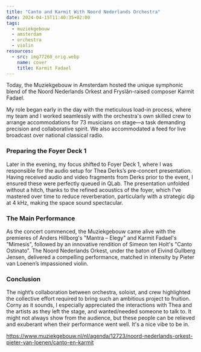 ```yaml
---
title: "Canto and Karmit With Noord Nederlands Orchestra"
date: 2024-04-15T11:40:35+02:00
tags:
  - muziekgebouw
  - amsterdam
  - orchestra
  - violin
resources:
  - src: img77260_orig.webp
    name: cover
    title: Karmit Fadael
---
```

Today, the Muziekgebouw in Amsterdam hosted the unique symphonic blend of the Noord Nederlands Orkest and Fryslân-raised composer Karmit Fadael.
<!--more-->
My role began early in the day with the meticulous load-in process, where my team and I worked seamlessly with the orchestra's own skilled crew to arrange accommodations for 73 musicians on stage—a task demanding precision and collaborative spirit. We also accommodated a feed for live broadcast over national classical radio.

### Preparing the Foyer Deck 1

Later in the evening, my focus shifted to Foyer Deck 1, where I was responsible for the audio setup for Thea Derks’s pre-concert presentation. Having received audio and video fragments from Derks prior to the event, I ensured these were perfectly queued in QLab. The presentation unfolded without a hitch, thanks to the refined acoustics of the foyer, which I’ve mastered over time to reduce reverberation, particularly with a strategic dip at 4 kHz, making the space sound spectacular.

### The Main Performance

As the concert commenced, the Muziekgebouw came alive with the premieres of Anders Hillborg's "Mantra – Elegy" and Karmit Fadael's "Mimesis", followed by an innovative rendition of Simeon ten Holt's "Canto Ostinato". The Noord Nederlands Orkest, under the baton of Eivind Gullberg Jensen, delivered a compelling performance, matched in intensity by Pieter van Loenen’s impassioned violin.

### Conclusion

The night’s collaboration between orchestra, soloist, and crew highlighted the collective effort required to bring such an ambitious project to fruition. Corny as it sounds, I especially appreciated the interactions with Thea and the artists as they left the stage, and wanted/needed someone to talk to. It might not always show from the audience, but these people can be relieved and exuberant when their performance went well. It's a nice vibe to be in.

<https://www.muziekgebouw.nl/nl/agenda/12723/noord-nederlands-orkest-pieter-van-loenen/canto-en-karmit>